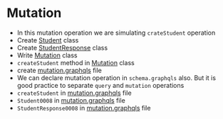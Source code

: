 # Mutation
* In this mutation operation we are simulating `crateStudent` operation
* Create [Student](Student0008.java) class
* Create [StudentResponse](StudentResponse0008.java) class
* Write [Mutation](Mutation.java) class
* `createStudent` method in [Mutation](Mutation.java) class
* create [mutation.graphqls](../../../../resources/mutation.graphqls) file
* We can declare mutation operation in `schema.graphqls` also. But it is good practice to separate `query` and `mutation` operations
* `createStudent` in [mutation.graphqls](../../../../resources/mutation.graphqls) file
* `Student0008` in [mutation.graphqls](../../../../resources/mutation.graphqls) file
* `StudentResponse0008` in [mutation.graphqls](../../../../resources/mutation.graphqls) file